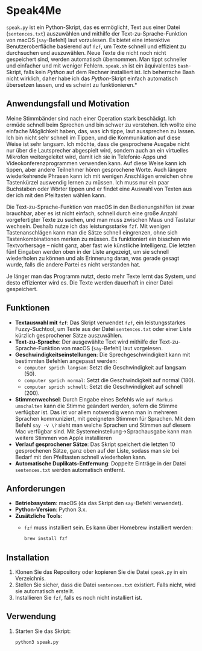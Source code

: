 # Speak4Me

`speak.py` ist ein Python-Skript, das es ermöglicht, Text aus einer Datei (`sentences.txt`) auszuwählen und mithilfe der Text-zu-Sprache-Funktion von macOS (`say`-Befehl) laut vorzulesen. Es bietet eine interaktive Benutzeroberfläche basierend auf `fzf`, um Texte schnell und effizient zu durchsuchen und auszuwählen. Neue Texte die nicht noch nicht gespeichert sind, werden automatisch übernommen. Man tippt schneller und einfacher und mit weniger Fehlern.
`speak.sh` ist ein äquivalentes `bash`-Skript, falls kein *Python* auf dem Rechner installiert ist. Ich beherrsche Bash nicht wirklich, daher habe ich das *Python*-Skript einfach automatisch übersetzen lassen, und es scheint zu funktionieren.*

## Anwendungsfall und Motivation

Meine Stimmbänder sind nach einer Operation stark beschädigt. Ich ermüde schnell beim Sprechen und bin schwer zu verstehen. Ich wollte eine einfache Möglichkeit haben, das, was ich tippe, laut aussprechen zu lassen. Ich bin nicht sehr schnell im Tippen, und die Kommunikation auf diese Weise ist sehr langsam. Ich möchte, dass die gesprochene Ausgabe nicht nur über die Lautsprecher abgespielt wird, sondern auch an ein virtuelles Mikrofon weitergeleitet wird, damit ich sie in Telefonie-Apps und Videokonferenzprogrammen verwenden kann. Auf diese Weise kann ich tippen, aber andere Teilnehmer hören gesprochene Worte. Auch längere wiederkehrende Phrasen kann ich mit wenigen Anschlägen erreichen ohne Tastenkürzel auswendig lernen zu müssen. Ich muss nur ein paar Buchstaben oder Wörter tippen und er findet eine Auswahl von Texten aus der ich mit den Pfeiltasten wählen kann.

Die Text-zu-Sprache-Funktion von macOS in den Bedienungshilfen ist zwar brauchbar, aber es ist nicht einfach, schnell durch eine große Anzahl vorgefertigter Texte zu suchen, und man muss zwischen Maus und Tastatur wechseln. Deshalb nutze ich das leistungsstarke `fzf`. Mit wenigen Tastenanschlägen kann man die Sätze schnell eingrenzen, ohne sich Tastenkombinationen merken zu müssen. Es funktioniert ein bisschen wie Textvorhersage – nicht ganz, aber fast wie künstliche Intelligenz. Die letzten fünf Eingaben werden oben in der Liste angezeigt, um sie schnell wiederholen zu können und als Erinnerung daran, was gerade gesagt wurde, falls die andere Partei es nicht verstanden hat.

Je länger man das Programm nutzt, desto mehr Texte lernt das System, und desto effizienter wird es. Die Texte werden dauerhaft in einer Datei gespeichert.

## Funktionen

- **Textauswahl mit `fzf`**: Das Skript verwendet `fzf`, ein leistungsstarkes Fuzzy-Suchtool, um Texte aus der Datei `sentences.txt` oder einer Liste kürzlich gesprochener Sätze auszuwählen.
- **Text-zu-Sprache**: Der ausgewählte Text wird mithilfe der Text-zu-Sprache-Funktion von macOS (`say`-Befehl) laut vorgelesen.
- **Geschwindigkeitseinstellungen**: Die Sprechgeschwindigkeit kann mit bestimmten Befehlen angepasst werden:
  - `computer sprich langsam`: Setzt die Geschwindigkeit auf langsam (50).
  - `computer sprich normal`: Setzt die Geschwindigkeit auf normal (180).
  - `computer sprich schnell`: Setzt die Geschwindigkeit auf schnell (200).
- **Stimmenwechsel**: Durch Eingabe eines Befehls wie `auf Markus umschalten` kann die Stimme geändert werden, sofern die Stimme verfügbar ist. Das ist vor allem notwendig wenn man in mehreren Sprachen kommuniziert, mit geeigneten Stimmen für Sprachen. Mit dem Befehl `say -v \?` sieht man welche Sprachen und Stimmen auf diesem Mac verfügbar sind. Mit Systemeinstellung->Sprachausgabe  kann man weitere Stimmen von Apple installieren
- **Verlauf gesprochener Sätze**: Das Skript speichert die letzten 10 gesprochenen Sätze, ganz oben auf der Liste, sodass man sie bei Bedarf mit den Pfeiltasten schnell wiederholen kann.
- **Automatische Duplikats-Entfernung**: Doppelte Einträge in der Datei `sentences.txt` werden automatisch entfernt.

## Anforderungen

- **Betriebssystem**: macOS (da das Skript den `say`-Befehl verwendet).
- **Python-Version**: Python 3.x.
- **Zusätzliche Tools**:
  - `fzf` muss installiert sein. Es kann über Homebrew installiert werden:
  
    ```bash
    brew install fzf
    ```

## Installation

1. Klonen Sie das Repository oder kopieren Sie die Datei `speak.py` in ein Verzeichnis.
2. Stellen Sie sicher, dass die Datei `sentences.txt` existiert. Falls nicht, wird sie automatisch erstellt.
3. Installieren Sie `fzf`, falls es noch nicht installiert ist.

## Verwendung

1. Starten Sie das Skript:
  
   ```bash
   python3 speak.py
   ```
